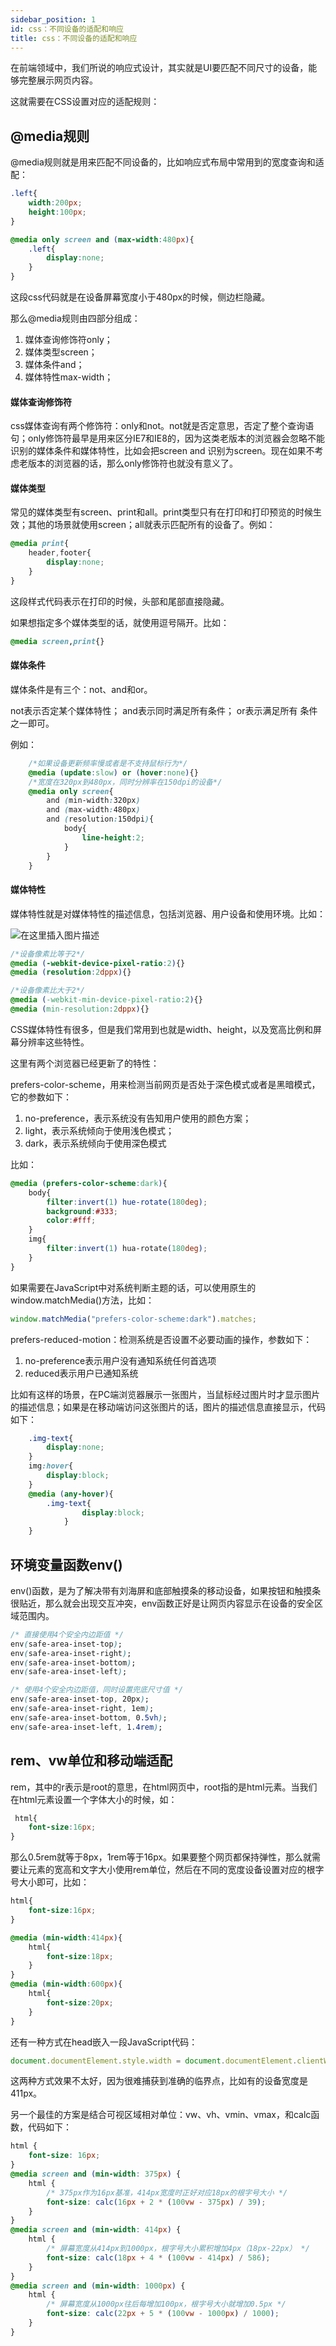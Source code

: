 ```yaml
---
sidebar_position: 1
id: css：不同设备的适配和响应
title: css：不同设备的适配和响应
---
```


在前端领域中，我们所说的响应式设计，其实就是UI要匹配不同尺寸的设备，能够完整展示网页内容。

这就需要在CSS设置对应的适配规则：

## @media规则
@media规则就是用来匹配不同设备的，比如响应式布局中常用到的宽度查询和适配：

```css
.left{
	width:200px;
	height:100px;
}

@media only screen and (max-width:480px){
	.left{
		display:none;
	}
}
```
这段css代码就是在设备屏幕宽度小于480px的时候，侧边栏隐藏。

那么@media规则由四部分组成：
1. 媒体查询修饰符only；
2. 媒体类型screen；
3. 媒体条件and；
4. 媒体特性max-width；

#### 媒体查询修饰符
css媒体查询有两个修饰符：only和not。not就是否定意思，否定了整个查询语句；only修饰符最早是用来区分IE7和IE8的，因为这类老版本的浏览器会忽略不能识别的媒体条件和媒体特性，比如会把screen and 识别为screen。现在如果不考虑老版本的浏览器的话，那么only修饰符也就没有意义了。

#### 媒体类型
常见的媒体类型有screen、print和all。print类型只有在打印和打印预览的时候生效；其他的场景就使用screen；all就表示匹配所有的设备了。例如：

```css
@media print{
	header,footer{
		display:none;
	}
}
```
这段样式代码表示在打印的时候，头部和尾部直接隐藏。

如果想指定多个媒体类型的话，就使用逗号隔开。比如：
```css
@media screen,print{}
```

#### 媒体条件
媒体条件是有三个：not、and和or。

not表示否定某个媒体特性；
and表示同时满足所有条件；
or表示满足所有 条件之一即可。

例如：
```css
	/*如果设备更新频率慢或者是不支持鼠标行为*/
	@media (update:slow) or (hover:none){}
	/*宽度在320px到480px，同时分辨率在150dpi的设备*/
	@media only screen{
		and (min-width:320px)
		and (max-width:480px)
		and (resolution:150dpi){
			body{
				line-height:2;
			}
		}
	}
```
#### 媒体特性
媒体特性就是对媒体特性的描述信息，包括浏览器、用户设备和使用环境。比如：

![在这里插入图片描述](https://img-blog.csdnimg.cn/f252eac100034794a7f9edaaa1190c70.png)

```css
/*设备像素比等于2*/
@media (-webkit-device-pixel-ratio:2){}
@media (resolution:2dppx){}

/*设备像素比大于2*/
@media (-webkit-min-device-pixel-ratio:2){}
@media (min-resolution:2dppx){}
```

CSS媒体特性有很多，但是我们常用到也就是width、height，以及宽高比例和屏幕分辨率这些特性。

这里有两个浏览器已经更新了的特性：

 prefers-color-scheme，用来检测当前网页是否处于深色模式或者是黑暗模式，它的参数如下：
1. no-preference，表示系统没有告知用户使用的颜色方案；
2. light，表示系统倾向于使用浅色模式；
3. dark，表示系统倾向于使用深色模式

比如：
```css
@media (prefers-color-scheme:dark){
	body{
		filter:invert(1) hue-rotate(180deg);
		background:#333;
		color:#fff;
	}
	img{
		filter:invert(1) hua-rotate(180deg);
	}
}
```

如果需要在JavaScript中对系统判断主题的话，可以使用原生的window.matchMedia()方法，比如：

```javascript
window.matchMedia("prefers-color-scheme:dark").matches;
```

prefers-reduced-motion：检测系统是否设置不必要动画的操作，参数如下：
1. no-preference表示用户没有通知系统任何首选项
2. reduced表示用户已通知系统

比如有这样的场景，在PC端浏览器展示一张图片，当鼠标经过图片时才显示图片的描述信息；如果是在移动端访问这张图片的话，图片的描述信息直接显示，代码如下：

```css
	.img-text{
		display:none;
	}
	img:hover{
		display:block;
	}
	@media (any-hover){
		.img-text{
				display:block;
			}
	}
```

## 环境变量函数env()
env()函数，是为了解决带有刘海屏和底部触摸条的移动设备，如果按钮和触摸条很贴近，那么就会出现交互冲突，env函数正好是让网页内容显示在设备的安全区域范围内。

```css
/* 直接使用4个安全内边距值 */
env(safe-area-inset-top);
env(safe-area-inset-right);
env(safe-area-inset-bottom);
env(safe-area-inset-left);

/* 使用4个安全内边距值，同时设置兜底尺寸值 */
env(safe-area-inset-top, 20px);
env(safe-area-inset-right, 1em);
env(safe-area-inset-bottom, 0.5vh);
env(safe-area-inset-left, 1.4rem);
```

## rem、vw单位和移动端适配
rem，其中的r表示是root的意思，在html网页中，root指的是html元素。当我们在html元素设置一个字体大小的时候，如：
```css
 html{
	font-size:16px;
}
```

那么0.5rem就等于8px，1rem等于16px。如果要整个网页都保持弹性，那么就需要让元素的宽高和文字大小使用rem单位，然后在不同的宽度设备设置对应的根字号大小即可，比如：

```css
html{
	font-size:16px;
}

@media (min-width:414px){
	html{
		font-size:18px;
	}
}
@media (min-width:600px){
	html{
		font-size:20px;
	}
}
```


还有一种方式在head嵌入一段JavaScript代码：

```javascript
document.documentElement.style.width = document.documentElement.clientWidth / 7.5 + 'px';
```

这两种方式效果不太好，因为很难捕获到准确的临界点，比如有的设备宽度是411px。


另一个最佳的方案是结合可视区域相对单位：vw、vh、vmin、vmax，和calc函数，代码如下：

```css
html {
    font-size: 16px;
}
@media screen and (min-width: 375px) {
    html {
        /* 375px作为16px基准，414px宽度时正好对应18px的根字号大小 */
        font-size: calc(16px + 2 * (100vw - 375px) / 39);
    }
}
@media screen and (min-width: 414px) {
    html {
        /* 屏幕宽度从414px到1000px，根字号大小累积增加4px（18px-22px） */
        font-size: calc(18px + 4 * (100vw - 414px) / 586);
    }
}
@media screen and (min-width: 1000px) {
    html {
        /* 屏幕宽度从1000px往后每增加100px，根字号大小就增加0.5px */
        font-size: calc(22px + 5 * (100vw - 1000px) / 1000);
    }
}
```
